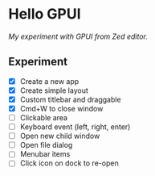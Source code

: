 # Hello GPUI

_My experiment with GPUI from Zed editor._

## Experiment

- [x] Create a new app
- [x] Create simple layout
- [x] Custom titlebar and draggable
- [x] Cmd+W to close window
- [ ] Clickable area
- [ ] Keyboard event (left, right, enter)
- [ ] Open new child window
- [ ] Open file dialog
- [ ] Menubar items
- [ ] Click icon on dock to re-open
